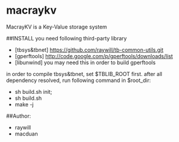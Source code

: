 macraykv
========

MacrayKV is a Key-Value storage system

##INSTALL
you need following third-party library
* [tbsys&tbnet] https://github.com/raywill/tb-common-utils.git
* [gperftools] http://code.google.com/p/gperftools/downloads/list
* [libunwind] you may need this in order to build gperftools

in order to compile tbsys&tbnet, set $TBLIB_ROOT first.
after all dependency resolved, run following command in $root_dir:
* sh build.sh init;
* sh build.sh
* make -j

##Author:
* raywill
* macduan
